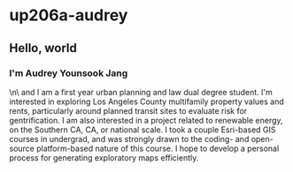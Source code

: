 # up206a-audrey
## Hello, world
### I'm Audrey Younsook Jang 
\n\ and I am a first year urban planning and law dual degree student. 
I'm interested in exploring Los Angeles County multifamily property values and rents, particularly around planned transit sites to evaluate risk for gentrification. 
I am also interested in a project related to renewable energy, on the Southern CA, CA, or national scale. 
I took a couple Esri-based GIS courses in undergrad, and was strongly drawn to the coding- and open-source platform-based nature of this course. 
I hope to develop a personal process for generating exploratory maps efficiently. 
